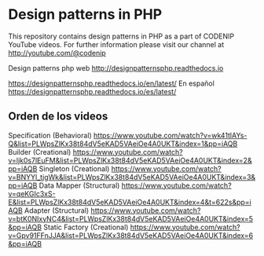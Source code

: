 # Design patterns in PHP

This repository contains design patterns in PHP as a part of CODENIP YouTube videos. For further information please visit our channel at http://youtube.com/@codenip

Design patterns php web
http://designpatternsphp.readthedocs.io

https://designpatternsphp.readthedocs.io/en/latest/
En español
https://designpatternsphp.readthedocs.io/es/latest/

## Orden de los videos
Specification (Behavioral)
https://www.youtube.com/watch?v=wk41tlAYs-Q&list=PLWpsZlKx38t84dV5eKAD5VAeiOe4A0UKT&index=1&pp=iAQB
Builder (Creational)
https://www.youtube.com/watch?v=ljk0s7lEuFM&list=PLWpsZlKx38t84dV5eKAD5VAeiOe4A0UKT&index=2&pp=iAQB
Singleton (Creational)
https://www.youtube.com/watch?v=BNYYl_tjgWk&list=PLWpsZlKx38t84dV5eKAD5VAeiOe4A0UKT&index=3&pp=iAQB
Data Mapper (Structural)
https://www.youtube.com/watch?v=qeKGIc3xS-E&list=PLWpsZlKx38t84dV5eKAD5VAeiOe4A0UKT&index=4&t=622s&pp=iAQB
Adapter (Structural)
https://www.youtube.com/watch?v=btK0NIxyNC4&list=PLWpsZlKx38t84dV5eKAD5VAeiOe4A0UKT&index=5&pp=iAQB
Static Factory (Creational)
https://www.youtube.com/watch?v=Gpv91FFnJJA&list=PLWpsZlKx38t84dV5eKAD5VAeiOe4A0UKT&index=6&pp=iAQB
